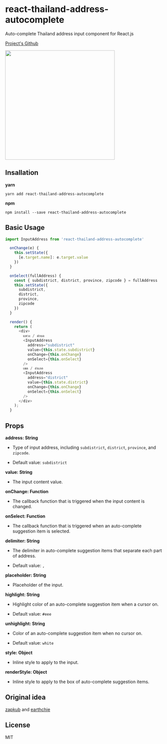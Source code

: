 # react-thailand-address-autocomplete
Auto-complete Thailand address input component for React.js

[Project's Github](https://github.com/winChawakorn/react-thailand-address-autocomplete)


<img src="https://raw.githubusercontent.com/winChawakorn/react-thailand-address-autocomplete/master/assets/react-thailand-address-autocomplete.gif" height="350px" />

## Insallation
**yarn**
```
yarn add react-thailand-address-autocomplete
```
**npm**
```
npm install --save react-thailand-address-autocomplete
```
## Basic Usage
```js
import InputAddress from 'react-thailand-address-autocomplete'
```
```js
  onChange(e) {
    this.setState({
      [e.target.name]: e.target.value
    })
  }

  onSelect(fullAddress) {
    const { subdistrict, district, province, zipcode } = fullAddress
    this.setState({
      subdistrict,
      district,
      province,
      zipcode
    })
  }

  render() {
    return (
      <div>
        แขวง / ตำบล
        <InputAddress
          address="subdistrict"
          value={this.state.subdistrict}
          onChange={this.onChange}
          onSelect={this.onSelect}
        />
        เขต / อำเภอ
        <InputAddress
          address="district"
          value={this.state.district}
          onChange={this.onChange}
          onSelect={this.onSelect}
        />
      </div>
    );
  }
```

## Props
**address: String**

- Type of input address, including `subdistrict`, `district`, `province`, and `zipcode`.

- Default value: `subdistrict`

**value: String**

- The input content value.

**onChange: Function**

- The callback function that is triggered when the input content is changed.

**onSelect: Function**

- The callback function that is triggered when an auto-complete suggestion item is selected.

**delimiter: String**

- The delimiter in auto-complete suggestion items that separate each part of address.

- Default value: `, `

**placeholder: String**

- Placeholder of the input.

**highlight: String**

- Highlight color of an auto-complete suggestion item when a cursor on.

- Default value: `#eee`

**unhighlight: String**

- Color of an auto-complete suggestion item when no cursor on.

- Default value: `white`

**style: Object**

- Inline style to apply to the input.

**renderStyle: Object**

- Inline style to apply to the box of auto-complete suggestion items.

## Original idea
[zapkub](https://github.com/zapkub/react-thailand-address-typeahead) and [earthchie](https://github.com/earthchie/jquery.Thailand.js)

## License
MIT
